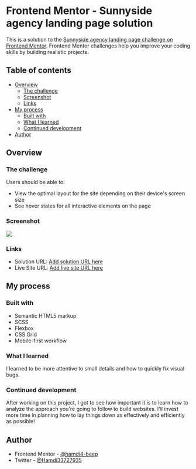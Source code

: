 # Frontend Mentor - Sunnyside agency landing page solution

This is a solution to the [Sunnyside agency landing page challenge on Frontend Mentor](https://www.frontendmentor.io/challenges/sunnyside-agency-landing-page-7yVs3B6ef). Frontend Mentor challenges help you improve your coding skills by building realistic projects.

## Table of contents

- [Overview](#overview)
  - [The challenge](#the-challenge)
  - [Screenshot](#screenshot)
  - [Links](#links)
- [My process](#my-process)
  - [Built with](#built-with)
  - [What I learned](#what-i-learned)
  - [Continued development](#continued-development)
- [Author](#author)

## Overview

### The challenge

Users should be able to:

- View the optimal layout for the site depending on their device's screen size
- See hover states for all interactive elements on the page

### Screenshot

![](./screenshot.jpg)

### Links

- Solution URL: [Add solution URL here](https://your-solution-url.com)
- Live Site URL: [Add live site URL here](https://your-live-site-url.com)

## My process

### Built with

- Semantic HTML5 markup
- SCSS
- Flexbox
- CSS Grid
- Mobile-first workflow

### What I learned

I learned to be more attentive to small details and how to quickly fix visual bugs.

### Continued development

After working on this project, I got to see how important it is to learn how to analyze the approach you're going to follow to build websites. I'll invest more time in planning how to lay things down as effectively and efficiently as possible!

## Author

- Frontend Mentor - [@hamdi4-beep](https://www.frontendmentor.io/profile/hamdi4-beep)
- Twitter - [@Hamdi33727935](https://twitter.com/Hamdi33727935)
